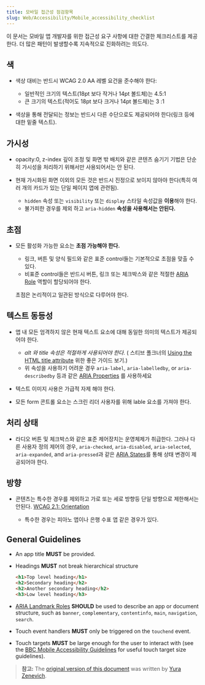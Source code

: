 ```yaml
---
title: 모바일 접근성 점검항목
slug: Web/Accessibility/Mobile_accessibility_checklist
---
```


이 문서는 모바일 앱 개발자를 위한 접근성 요구 사항에 대한 간결한 체크리스트를 제공한다. 더 많은 패턴이 발생할수록 지속적으로 진화하려는 의도다.

## 색

- 색상 대비는 반드시 WCAG 2.0 AA 레벨 요건을 준수해야 한다:

  - 일반적인 크기의 텍스트(18pt 보다 작거나 14pt 볼드체)는 4.5:1
  - 큰 크기의 텍스트(적어도 18pt 보다 크거나 14pt 볼드체)는 3 :1

- 색상을 통해 전달되는 정보는 반드시 다른 수단으로도 제공되어야 한다(링크 등에 대한 밑줄 텍스트).

## 가시성

- opacity:0, z-index 깊이 조정 및 화면 밖 배치와 같은 콘텐츠 숨기기 기법은 단순히 가시성을 처리하기 위해서만 사용되어서는 안 된다.
- 현재 가시화된 화면 이외의 모든 것은 반드시 진정으로 보이지 않아야 한다(특히 여러 개의 카드가 있는 단일 페이지 앱에 관련됨).

  - `hidden` 속성 또는 `visibility` 또는 `display` 스타일 속성값을 **이용**해야 한다.
  - 불가피한 경우를 제외 하고 `aria-hidden` **속성을 사용해서는 안된다.**

## 초점

- 모든 활성화 가능한 요소는 **초점 가능해야 한다.**

  - 링크, 버튼 및 양식 필드와 같은 표준 control들는 기본적으로 초점을 맞출 수 있다.
  - 비표준 control들은 반드시 버튼, 링크 또는 체크박스와 같은 적절한 [ARIA Role](http://www.w3.org/TR/wai-aria/roles) 역할이 할당되어야 한다.

  초점은 논리적이고 일관된 방식으로 다루어야 한다.

## 텍스트 동등성

- 앱 내 모든 엄격하지 않은 현재 텍스트 요소에 대해 동일한 의미의 텍스트가 제공되어야 한다.

  - _alt 와_ _title 속성은 적절하게 사용되어야 한다._ ( 스티브 폴크너의 [Using the HTML title attribute](http://blog.paciellogroup.com/2013/01/using-the-html-title-attribute-updated/) 위한 좋은 가이드 보기.)
  - 위 속성을 사용하기 어려운 경우 `aria-label`, `aria-labelledby`, or `aria-describedby` 등과 같은 [ARIA Properties](http://www.w3.org/WAI/PF/aria/states_and_properties#global_states_header) 를 사용하세요

- 텍스트 이미지 사용은 가급적 자제 해야 한다.
- 모든 form 콘트롤 요소는 스크린 리더 사용자를 위해 lable 요소를 가져야 한다.

## 처리 상태

- 라디오 버튼 및 체크박스와 같은 표준 제어장치는 운영체제가 취급한다. 그러나 다른 사용자 정의 제어의 경우, `aria-checked`, `aria-disabled`, `aria-selected`, `aria-expanded`, and `aria-pressed`과 같은 [ARIA States](http://www.w3.org/TR/wai-aria/states_and_properties#attrs_widgets_header)를 통해 상태 변경이 제공되어야 한다.

## 방향

- 콘텐츠는 특수한 경우를 제외하고 가로 또는 세로 방향등 단일 방향으로 제한해서는 안된다. [WCAG 2.1: Orientation](https://www.w3.org/WAI/WCAG21/Understanding/orientation.html)

  - 특수한 경우는 피아노 앱이나 은행 수표 앱 같은 경우가 있다.

## General Guidelines

- An app title **MUST** be provided.
- Headings **MUST** not break hierarchical structure

  ```html
  <h1>Top level heading</h1>
  <h2>Secondary heading</h2>
  <h2>Another secondary heading</h2>
  <h3>Low level heading</h3>
  ```

- [ARIA Landmark Roles](http://www.w3.org/TR/wai-aria/roles#landmark_roles_header) **SHOULD** be used to describe an app or document structure, such as `banner`, `complementary`, `contentinfo`, `main`, `navigation`, `search`.
- Touch event handlers **MUST** only be triggered on the `touchend` event.
- Touch targets **MUST** be large enough for the user to interact with (see the [BBC Mobile Accessibility Guidelines](http://www.bbc.co.uk/guidelines/futuremedia/accessibility/mobile/design/touch-target-size) for useful touch target size guidelines).

> **참고:** The [original version of this document](http://yzen.github.io/firefoxos/2014/04/30/mobile-accessibility-checklist.html) was written by [Yura Zenevich](http://yzen.github.io/).
